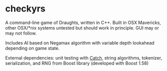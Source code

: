 # checkyrs

A command-line game of Draughts, written in C++. Built in OSX Mavericks, other OSX/*nix systems untested but should work in principle. GUI may or may not follow.

Includes AI based on Negamax algorithm with variable depth lookahead depending on game state.

External dependencies: unit testing with [Catch](https://github.com/philsquared/Catch), string algorithms, tokenizer, serialization, and RNG from Boost library (developed with Boost 1.58)
